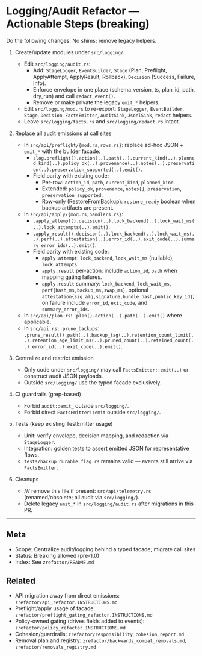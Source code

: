 # Logging/Audit Refactor — Actionable Steps (breaking)

Do the following changes. No shims; remove legacy helpers.

1. Create/update modules under `src/logging/`
   - Edit `src/logging/audit.rs`:
     - Add: `StageLogger`, `EventBuilder`, `Stage` (Plan, Preflight, ApplyAttempt, ApplyResult, Rollback), `Decision` (Success, Failure, Info).
     - Enforce envelope in one place (schema_version, ts, plan_id, path, dry_run) and call `redact_event()`.
     - Remove or make private the legacy `emit_*` helpers.
   - Edit `src/logging/mod.rs` to re-export: `StageLogger`, `EventBuilder`, `Stage`, `Decision`, `FactsEmitter`, `AuditSink`, `JsonlSink`, `redact` helpers.
   - Leave `src/logging/facts.rs` and `src/logging/redact.rs` intact.

2. Replace all audit emissions at call sites
   - In `src/api/preflight/{mod.rs,rows.rs}`: replace ad-hoc JSON + `emit_*` with the builder facade:
     - `slog.preflight().action(..).path(..).current_kind(..).planned_kind(..).policy_ok(..).provenance(..).notes(..).preservation(..).preservation_supported(..).emit()`.
     - Field parity with existing code:
       - Per-row: `action_id`, `path`, `current_kind`, `planned_kind`.
       - Extended: `policy_ok`, `provenance`, `notes[]`, `preservation`, `preservation_supported`.
       - Row-only (RestoreFromBackup): `restore_ready` boolean when backup artifacts are present.
   - In `src/api/apply/{mod.rs,handlers.rs}`:
     - `.apply_attempt().decision(..).lock_backend(..).lock_wait_ms(..).lock_attempts(..).emit()`.
     - `.apply_result().decision(..).lock_backend(..).lock_wait_ms(..).perf(..).attestation(..).error_id(..).exit_code(..).summary_error_ids(..).emit()`.
     - Field parity with existing code:
       - `apply.attempt`: `lock_backend`, `lock_wait_ms` (nullable), `lock_attempts`.
       - `apply.result` per-action: include `action_id`, `path` when mapping gating failures.
       - `apply.result` summary: `lock_backend`, `lock_wait_ms`, `perf{hash_ms,backup_ms,swap_ms}`, optional `attestation{sig_alg,signature,bundle_hash,public_key_id}`; on failure include `error_id`, `exit_code`, and `summary_error_ids`.
   - In `src/api/plan.rs`: `.plan().action(..).path(..).emit()` where applicable.
   - In `src/api.rs::prune_backups`: `.prune_result().path(..).backup_tag(..).retention_count_limit(..).retention_age_limit_ms(..).pruned_count(..).retained_count(..).error_id(..).exit_code(..).emit()`.

3. Centralize and restrict emission
   - Only code under `src/logging/` may call `FactsEmitter::emit(..)` or construct audit JSON payloads.
   - Outside `src/logging/` use the typed facade exclusively.

4. CI guardrails (grep-based)
   - Forbid `audit::emit_` outside `src/logging/`.
   - Forbid direct `FactsEmitter::emit` outside `src/logging/`.

5. Tests (keep existing TestEmitter usage)
   - Unit: verify envelope, decision mapping, and redaction via `StageLogger`.
   - Integration: golden tests to assert emitted JSON for representative flows.
   - `tests/backup_durable_flag.rs` remains valid — events still arrive via `FactsEmitter`.

6. Cleanups
   - /// remove this file if present: `src/api/telemetry.rs` (renamed/obsolete; all audit via `src/logging/`).
   - Delete legacy `emit_*` in `src/logging/audit.rs` after migrations in this PR.

---

## Meta

- Scope: Centralize audit/logging behind a typed facade; migrate call sites
- Status: Breaking allowed (pre-1.0)
- Index: See `zrefactor/README.md`

## Related

- API migration away from direct emissions: `zrefactor/api_refactor.INSTRUCTIONS.md`
- Preflight/apply usage of facade: `zrefactor/preflight_gating_refactor.INSTRUCTIONS.md`
- Policy-owned gating (drives fields added to events): `zrefactor/policy_refactor.INSTRUCTIONS.md`
- Cohesion/guardrails: `zrefactor/responsibility_cohesion_report.md`
- Removal plan and registry: `zrefactor/backwards_compat_removals.md`, `zrefactor/removals_registry.md`
